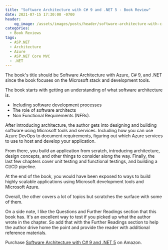 ```yaml
---
title: "Software Architecture with C# 9 and .NET 5 - Book Review"
date: 2021-07-15 17:30:00 -0700
header:
    og_image: /assets/images/posts/header/software-architecture-with-c-sharp-and-dot-net-5-book-review.png
categories:
  - Book Reviews
tags:
  - ASP.NET
  - Architecture
  - Azure
  - ASP.NET Core MVC
  - .NET
---
```

The book's title should be Software Architecture with Azure, C# 9, and .NET since the book focuses on the Microsoft stack and development tools.

The book starts with getting an understanding of what software architecture is.

* Including software development processes
* The role of software architects
* Non Functional Requirements (NFRs).

After introducing architecture, the author gets into designing and building software using Microsoft tools and services. Including how you can use Azure DevOps to document requirements, figuring out which Azure services to use to host and develop your application.

From there, you build an application from scratch, introducing architecture, design concepts, and other things to consider along the way. Finally, the last few chapters cover unit testing and functional testings, and building a CI/CD pipeline.

At the end of the book, you would have been exposed to ways to build highly scalable applications using Microsoft development tools and Microsoft Azure.

Overall, the other covers a lot of topics but scratches the surface with some of them.

On a side note, I like the Questions and Further Readings section that this book has.  It's an excellent way to test if you picked up what the author wrote in the chapter. So add that with the Further Readings section to help the author drive home the point and provide the reader with additional reference materials.

Purchase [Software Architecture with C# 9 and .NET 5](https://amzn.to/3eoixmu) on Amazon.
